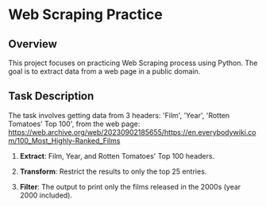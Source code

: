 # Web Scraping Practice

## Overview

This project focuses on practicing Web Scraping process using Python. The goal is to extract data from a web page in a public domain.

## Task Description

The task involves getting data from 3 headers: 'Film', 'Year', 'Rotten Tomatoes' Top 100', from the web page: https://web.archive.org/web/20230902185655/https://en.everybodywiki.com/100_Most_Highly-Ranked_Films

1. **Extract**: Film, Year, and Rotten Tomatoes' Top 100 headers.

2. **Transform**: Restrict the results to only the top 25 entries.

3. **Filter**: The output to print only the films released in the 2000s (year 2000 included).